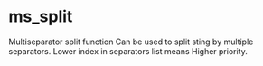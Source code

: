 # ms_split
Multiseparator split function
Can be used to split sting by multiple separators.
Lower index in separators list means Higher priority.

